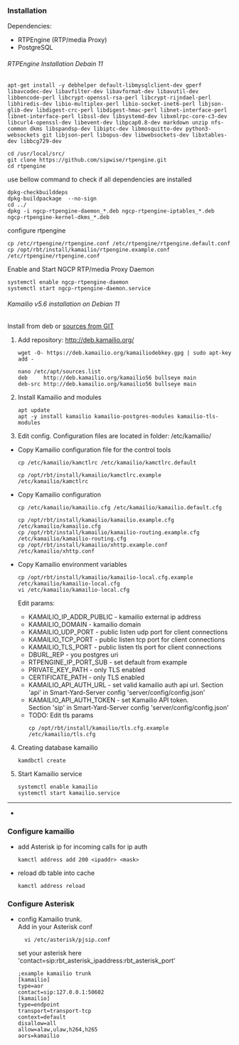 ### Installation
Dependencies:
- RTPEngine (RTP/media Proxy)
- PostgreSQL


###### RTPEngine Installation Debain 11

```
apt-get install -y debhelper default-libmysqlclient-dev gperf libavcodec-dev libavfilter-dev libavformat-dev libavutil-dev libbencode-perl libcrypt-openssl-rsa-perl libcrypt-rijndael-perl libhiredis-dev libio-multiplex-perl libio-socket-inet6-perl libjson-glib-dev libdigest-crc-perl libdigest-hmac-perl libnet-interface-perl libnet-interface-perl libssl-dev libsystemd-dev libxmlrpc-core-c3-dev libcurl4-openssl-dev libevent-dev libpcap0.8-dev markdown unzip nfs-common dkms libspandsp-dev libiptc-dev libmosquitto-dev python3-websockets git libjson-perl libopus-dev libwebsockets-dev libxtables-dev libbcg729-dev
```

```
cd /usr/local/src/
git clone https://github.com/sipwise/rtpengine.git
cd rtpengine
```
use bellow command to check if all dependencies are installed
```
dpkg-checkbuilddeps
dpkg-buildpackage  --no-sign
cd ../
dpkg -i ngcp-rtpengine-daemon_*.deb ngcp-rtpengine-iptables_*.deb ngcp-rtpengine-kernel-dkms_*.deb 
```
configure rtpengine
```
cp /etc/rtpengine/rtpengine.conf /etc/rtpengine/rtpengine.default.conf
cp /opt/rbt/install/kamailio/rtpengine.example.conf /etc/rtpengine/rtpengine.conf
```

Enable and Start NGCP RTP/media Proxy Daemon
```
systemctl enable ngcp-rtpengine-daemon
systemctl start ngcp-rtpengine-daemon.service 
```


###### Kamailio v5.6 installation on Debian 11

Install from deb or [sources from GIT](https://kamailio.org/docs/tutorials/5.6.x/kamailio-install-guide-git/#kamailio-v53-install-guide)

1. Add repository: http://deb.kamailio.org/
    ```
    wget -O- https://deb.kamailio.org/kamailiodebkey.gpg | sudo apt-key add -
    
    nano /etc/apt/sources.list
    deb     http://deb.kamailio.org/kamailio56 bullseye main
    deb-src http://deb.kamailio.org/kamailio56 bullseye main
    ```

2. Install Kamailio and modules
    ```
    apt update
    apt -y install kamailio kamailio-postgres-modules kamailio-tls-modules
    ```

3. Edit config. Configuration files are located in folder: /etc/kamailio/ 

- Copy Kamailio configuration file for the control tools
  ``` 
  cp /etc/kamailio/kamctlrc /etc/kamailio/kamctlrc.default
  
  cp /opt/rbt/install/kamailio/kamctlrc.example /etc/kamailio/kamctlrc
  ```

- Copy Kamailio configuration
  ```
  cp /etc/kamailio/kamailio.cfg /etc/kamailio/kamailio.default.cfg
  
  cp /opt/rbt/install/kamailio/kamailio.example.cfg /etc/kamailio/kamailio.cfg
  cp /opt/rbt/install/kamailio/kamailio-routing.example.cfg /etc/kamailio/kamailio-routing.cfg
  cp /opt/rbt/install/kamailio/xhttp.example.conf /etc/kamailio/xhttp.conf
  ```
- Copy Kamailio environment variables
  ```
  cp /opt/rbt/install/kamailio/kamailio-local.cfg.example /etc/kamailio/kamailio-local.cfg
  vi /etc/kamailio/kamailio-local.cfg
  ```
  Edit params:
  * KAMAILIO_IP_ADDR_PUBLIC - kamailio external ip address
  * KAMAILIO_DOMAIN - kamailio domain
  * KAMAILIO_UDP_PORT - public listen udp port for client connections
  * KAMAILIO_TCP_PORT - public listen tcp port for client connections
  * KAMAILIO_TLS_PORT - public listen tls port for client connections
  * DBURL_REP - you postgres uri
  * RTPENGINE_IP_PORT_SUB - set default from example
  * PRIVATE_KEY_PATH - only TLS enabled
  * CERTIFICATE_PATH - only TLS enabled
  * KAMAILIO_API_AUTH_URL - set valid kamailio auth api url. 
  Section 'api' in Smart-Yard-Server config 'server/config/config.json' 
  * KAMAILIO_API_AUTH_TOKEN - set Kamailio API token.   
  Section 'sip' in Smart-Yard-Server config 'server/config/config.json' 
  

  - TODO: Edit tls params
    ```
    cp /opt/rbt/install/kamailio/tls.cfg.example /etc/kamailio/tls.cfg
    ```
  

4. Creating database kamailio
    ```
    kamdbctl create
    ```
5. Start Kamailio service
    ```
    systemctl enable kamailio
    systemctl start kamailio.service  
    ```
-----
-
### Configure kamailio

- add Asterisk ip for incoming calls for ip auth
    ````
    kamctl address add 200 <ipaddr> <mask>
    ````
- reload db table into cache
    ````
    kamctl address reload
    ````
### Configure Asterisk  
- config Kamailio trunk.  
  Add in your Asterisk conf
  ````
    vi /etc/asterisk/pjsip.conf   
  ````
  set your asterisk here 'contact=sip:rbt_asterisk_ipaddress:rbt_asterisk_port'
  ````
  ;example kamailio trunk
  [kamailio]
  type=aor
  contact=sip:127.0.0.1:50602
  [kamailio]
  type=endpoint
  transport=transport-tcp
  context=default
  disallow=all
  allow=alaw,ulaw,h264,h265
  aors=kamailio
  ````